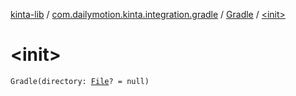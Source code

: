 [kinta-lib](../../index.md) / [com.dailymotion.kinta.integration.gradle](../index.md) / [Gradle](index.md) / [&lt;init&gt;](./-init-.md)

# &lt;init&gt;

`Gradle(directory: `[`File`](https://docs.oracle.com/javase/6/docs/api/java/io/File.html)`? = null)`